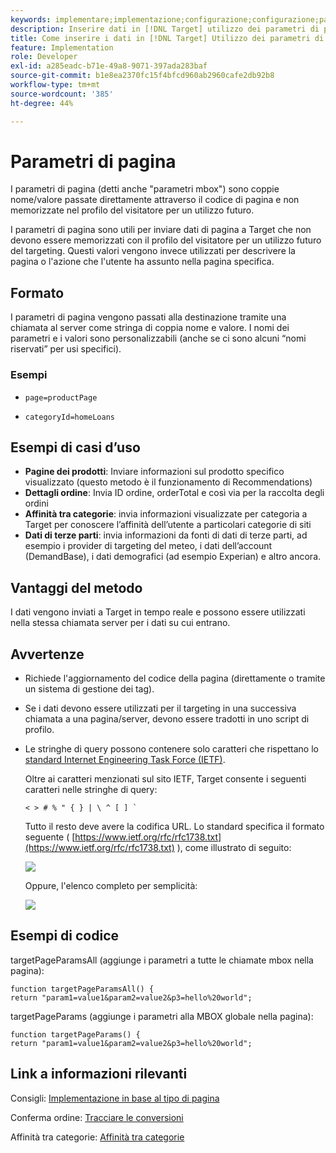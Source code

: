 ```yaml
---
keywords: implementare;implementazione;configurazione;configurazione;parametri di pagina
description: Inserire dati in [!DNL Target] utilizzo dei parametri di pagina.
title: Come inserire i dati in [!DNL Target] Utilizzo dei parametri di pagina
feature: Implementation
role: Developer
exl-id: a285eadc-b71e-49a8-9071-397ada283baf
source-git-commit: b1e8ea2370fc15f4bfcd960ab2960cafe2db92b8
workflow-type: tm+mt
source-wordcount: '385'
ht-degree: 44%

---
```


# Parametri di pagina

I parametri di pagina (detti anche &quot;parametri mbox&quot;) sono coppie nome/valore passate direttamente attraverso il codice di pagina e non memorizzate nel profilo del visitatore per un utilizzo futuro.

I parametri di pagina sono utili per inviare dati di pagina a Target che non devono essere memorizzati con il profilo del visitatore per un utilizzo futuro del targeting. Questi valori vengono invece utilizzati per descrivere la pagina o l&#39;azione che l&#39;utente ha assunto nella pagina specifica.

## Formato

I parametri di pagina vengono passati alla destinazione tramite una chiamata al server come stringa di coppia nome e valore. I nomi dei parametri e i valori sono personalizzabili (anche se ci sono alcuni “nomi riservati” per usi specifici).

### Esempi

* `page=productPage`

* `categoryId=homeLoans`

## Esempi di casi d’uso

* **Pagine dei prodotti**: Inviare informazioni sul prodotto specifico visualizzato (questo metodo è il funzionamento di Recommendations)
* **Dettagli ordine**: Invia ID ordine, orderTotal e così via per la raccolta degli ordini
* **Affinità tra categorie**: invia informazioni visualizzate per categoria a Target per conoscere l’affinità dell’utente a particolari categorie di siti
* **Dati di terze parti**: invia informazioni da fonti di dati di terze parti, ad esempio i provider di targeting del meteo, i dati dell’account (DemandBase), i dati demografici (ad esempio Experian) e altro ancora.

## Vantaggi del metodo

I dati vengono inviati a Target in tempo reale e possono essere utilizzati nella stessa chiamata server per i dati su cui entrano.

## Avvertenze

* Richiede l&#39;aggiornamento del codice della pagina (direttamente o tramite un sistema di gestione dei tag).
* Se i dati devono essere utilizzati per il targeting in una successiva chiamata a una pagina/server, devono essere tradotti in uno script di profilo.
* Le stringhe di query possono contenere solo caratteri che rispettano lo [standard Internet Engineering Task Force (IETF)](https://www.ietf.org/rfc/rfc3986.txt).

   Oltre ai caratteri menzionati sul sito IETF, Target consente i seguenti caratteri nelle stringhe di query:

   ```< > # % " { } | \ ^ [ ] ` ```

   Tutto il resto deve avere la codifica URL. Lo standard specifica il formato seguente ( [https://www.ietf.org/rfc/rfc1738.txt](https://www.ietf.org/rfc/rfc1738.txt) ), come illustrato di seguito:

   ![](assets/ietf1.png)

   Oppure, l&#39;elenco completo per semplicità:

   ![](assets/ietf2.png)

## Esempi di codice

targetPageParamsAll (aggiunge i parametri a tutte le chiamate mbox nella pagina):

`function targetPageParamsAll() { return "param1=value1&param2=value2&p3=hello%20world";`

targetPageParams (aggiunge i parametri alla MBOX globale nella pagina):

`function targetPageParams() { return "param1=value1&param2=value2&p3=hello%20world";`

## Link a informazioni rilevanti

Consigli: [Implementazione in base al tipo di pagina](https://developer.adobe.com/target/implement/recommendations/)

Conferma ordine: [Tracciare le conversioni](https://developer.adobe.com/target/implement/client-side/atjs/how-to-deployatjs/implement-target-without-a-tag-manager/)

Affinità tra categorie: [Affinità tra categorie](/help/main/c-target/c-visitor-profile/category-affinity.md#concept_75EC1E1123014448B8B92AD16B2D72CC)
